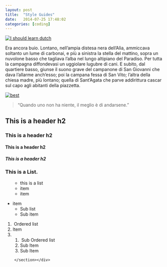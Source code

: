 ```yaml
---
layout: post
title:  "Style Guides"
date:   2014-07-25 17:48:02
categories: [coding]
---
```


<p><a href="http://localhost/blog.antoniofullone.com/wp-content/uploads/2014/01/dutch.jpg"><img class=" wp-image-466 alignnone rwd-img" alt="I should learn dutch" src="http://localhost/blog.antoniofullone.com/wp-content/uploads/2014/01/dutch.jpg"></a></p>
<p>Era ancora buio. Lontano, nell’ampia distesa nera dell’Alìa, ammiccava soltanto un lume di carbonai, e più a sinistra la stella del mattino, sopra un nuvolone basso che tagliava l’alba nel lungo altipiano del Paradiso. Per tutta la campagna diffondevasi un uggiolare lugubre di cani. E subito, dal quartiere basso, giunse il suono grave del campanone di San Giovanni che dava l’allarme anch’esso; poi la campana fessa di San Vito; l’altra della chiesa madre, più lontano; quella di Sant’Agata che parve addirittura cascar sul capo agli abitanti della piazzetta.</p>
<p><a href="http://localhost/blog.antoniofullone.com/wp-content/uploads/2013/11/best.jpg"><img class=" wp-image-474 rwd-img alignnone" alt="best" src="http://localhost/blog.antoniofullone.com/wp-content/uploads/2013/11/best.jpg"></a></p>
<blockquote><p>“Quando uno non ha niente, il meglio è di andarsene.”</p></blockquote>
<h2>This is a header h2</h2>
<h3>This is a header h2</h3>
<h4>This is a header h2</h4>
<h5>This is a header h2</h5>
<h3>This is a List.</h3>
<ul>
<ul>
<li>this is a list</li>
<li>item</li>
<li>item</li>
</ul>
</ul>
<ul>
<li>item
<ul>
<li>Sub list</li>
<li>Sub item</li>
</ul>
</li>
</ul>
<ol>
<li>&nbsp;Ordered list</li>
<li>Item</li>
<li>
<ol>
<li>&nbsp;Sub Ordered list</li>
<li>Sub Item</li>
<li>Sub Item</li>
</ol>
</li>
</ol>
<!--	-->    </div></article>
    <div class="separator bottom">
        <span class="separator--dec"></span>
    </div>
	
<!--	<footer>-->
<!--		&copy; --><!-- --><!--. All rights reserved.-->
<!--	</footer>-->
        </section></div>
